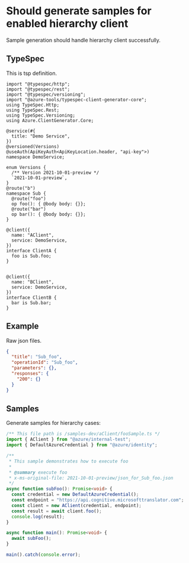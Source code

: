 # Should generate samples for enabled hierarchy client

Sample generation should handle hierarchy client successfully.

## TypeSpec

This is tsp definition.

```tsp
import "@typespec/http";
import "@typespec/rest";
import "@typespec/versioning";
import "@azure-tools/typespec-client-generator-core";
using TypeSpec.Http;
using TypeSpec.Rest;
using TypeSpec.Versioning;
using Azure.ClientGenerator.Core;

@service(#{
  title: "Demo Service",
})
@versioned(Versions)
@useAuth(ApiKeyAuth<ApiKeyLocation.header, "api-key">)
namespace DemoService;

enum Versions {
  /** Version 2021-10-01-preview */
  `2021-10-01-preview`,
}
@route("b")
namespace Sub {
  @route("foo")
  op foo(): { @body body: {}};
  @route("bar")
  op bar(): { @body body: {}};
}

@client({
  name: "AClient",
  service: DemoService,
})
interface ClientA {
  foo is Sub.foo;
}


@client({
  name: "BClient",
  service: DemoService,
})
interface ClientB {
  bar is Sub.bar;
}
```

## Example

Raw json files.

```json for Sub_foo
{
  "title": "Sub_foo",
  "operationId": "Sub_foo",
  "parameters": {},
  "responses": {
    "200": {}
  }
}
```

## Samples

Generate samples for hierarchy cases:

```ts samples
/** This file path is /samples-dev/aClient/fooSample.ts */
import { AClient } from "@azure/internal-test";
import { DefaultAzureCredential } from "@azure/identity";

/**
 * This sample demonstrates how to execute foo
 *
 * @summary execute foo
 * x-ms-original-file: 2021-10-01-preview/json_for_Sub_foo.json
 */
async function subFoo(): Promise<void> {
  const credential = new DefaultAzureCredential();
  const endpoint = "https://api.cognitive.microsofttranslator.com";
  const client = new AClient(credential, endpoint);
  const result = await client.foo();
  console.log(result);
}

async function main(): Promise<void> {
  await subFoo();
}

main().catch(console.error);
```
